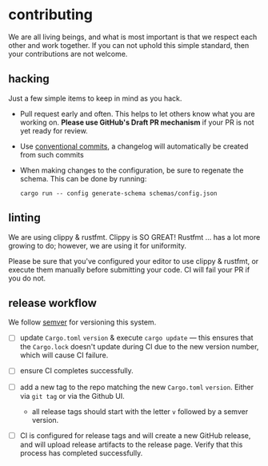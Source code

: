 contributing
============
We are all living beings, and what is most important is that we respect each other and work together. If you can not uphold this simple standard, then your contributions are not welcome.

## hacking
Just a few simple items to keep in mind as you hack.

- Pull request early and often. This helps to let others know what you are working on. **Please use GitHub's Draft PR mechanism** if your PR is not yet ready for review.
- Use [conventional commits](https://www.conventionalcommits.org/en/v1.0.0/), a changelog will automatically be created from such commits
- When making changes to the configuration, be sure to regenate the schema. This can be done by running:

  ```shell
  cargo run -- config generate-schema schemas/config.json
  ```

## linting
We are using clippy & rustfmt. Clippy is SO GREAT! Rustfmt ... has a lot more growing to do; however, we are using it for uniformity.

Please be sure that you've configured your editor to use clippy & rustfmt, or execute them manually before submitting your code. CI will fail your PR if you do not.

## release workflow
We follow [semver](https://semver.org/spec/v2.0.0.html) for versioning this system.

- [ ] update `Cargo.toml` `version` & execute `cargo update` — this ensures that the `Cargo.lock` doesn't update during CI due to the new version number, which will cause CI failure.
- [ ] ensure CI completes successfully.
- [ ] add a new tag to the repo matching the new `Cargo.toml` `version`. Either via `git tag` or via the Github UI.
    - all release tags should start with the letter `v` followed by a semver version.
- [ ] CI is configured for release tags and will create a new GitHub release, and will upload release artifacts to the release page. Verify that this process has completed successfully.

